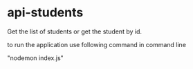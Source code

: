 # api-students

Get the list of students or get the student by id.

to run the application use following command in command line

"nodemon index.js"
